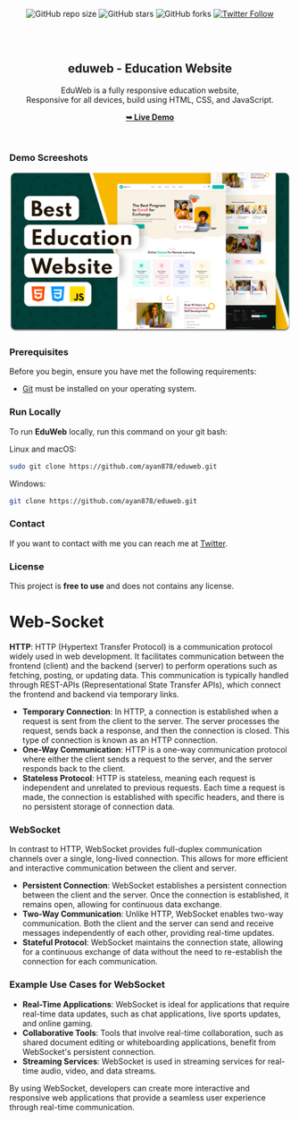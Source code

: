 <div align="center">
  
  ![GitHub repo size](https://img.shields.io/github/repo-size/ayan878/eduweb)
  ![GitHub stars](https://img.shields.io/github/stars/ayan878/eduweb?style=social)
  ![GitHub forks](https://img.shields.io/github/forks/ayan/eduweb?style=social)
  [![Twitter Follow](https://img.shields.io/twitter/follow/ayan878_ayan?style=social)](https://twitter.com/intent/follow?screen_name=ayan878)
<!--   [![YouTube Video Views](https://img.shields.io/youtube/views/x26bQPxcFX4?style=social)](https://youtu.be/x26bQPxcFX4) -->

  <br />
  <br />

  <h2 align="center">eduweb - Education Website</h2>

EduWeb is a fully responsive education website, <br />Responsive for all devices, build using HTML, CSS, and JavaScript.

<a href="https://65a23f3b7f41e797402d3359--glistening-florentine-296718.netlify.app/"><strong>➥ Live Demo</strong></a>

</div>

<br />

### Demo Screeshots

![EduWeb Desktop Demo](./readme-images/desktop.png "Desktop Demo")

### Prerequisites

Before you begin, ensure you have met the following requirements:

- [Git](https://git-scm.com/downloads "Download Git") must be installed on your operating system.

### Run Locally

To run **EduWeb** locally, run this command on your git bash:

Linux and macOS:

```bash
sudo git clone https://github.com/ayan878/eduweb.git
```

Windows:

```bash
git clone https://github.com/ayan878/eduweb.git
```

### Contact

If you want to contact with me you can reach me at [Twitter](https://www.twitter.com/ayan878_ayan).

### License

This project is **free to use** and does not contains any license.

# Web-Socket

**HTTP**: HTTP (Hypertext Transfer Protocol) is a communication protocol widely used in web development. It facilitates communication between the frontend (client) and the backend (server) to perform operations such as fetching, posting, or updating data. This communication is typically handled through REST-APIs (Representational State Transfer APIs), which connect the frontend and backend via temporary links.

- **Temporary Connection**: In HTTP, a connection is established when a request is sent from the client to the server. The server processes the request, sends back a response, and then the connection is closed. This type of connection is known as an HTTP connection.
- **One-Way Communication**: HTTP is a one-way communication protocol where either the client sends a request to the server, and the server responds back to the client.
- **Stateless Protocol**: HTTP is stateless, meaning each request is independent and unrelated to previous requests. Each time a request is made, the connection is established with specific headers, and there is no persistent storage of connection data.

### WebSocket

In contrast to HTTP, WebSocket provides full-duplex communication channels over a single, long-lived connection. This allows for more efficient and interactive communication between the client and server.

- **Persistent Connection**: WebSocket establishes a persistent connection between the client and the server. Once the connection is established, it remains open, allowing for continuous data exchange.
- **Two-Way Communication**: Unlike HTTP, WebSocket enables two-way communication. Both the client and the server can send and receive messages independently of each other, providing real-time updates.
- **Stateful Protocol**: WebSocket maintains the connection state, allowing for a continuous exchange of data without the need to re-establish the connection for each communication.

### Example Use Cases for WebSocket

- **Real-Time Applications**: WebSocket is ideal for applications that require real-time data updates, such as chat applications, live sports updates, and online gaming.
- **Collaborative Tools**: Tools that involve real-time collaboration, such as shared document editing or whiteboarding applications, benefit from WebSocket's persistent connection.
- **Streaming Services**: WebSocket is used in streaming services for real-time audio, video, and data streams.

By using WebSocket, developers can create more interactive and responsive web applications that provide a seamless user experience through real-time communication.